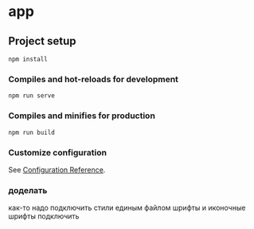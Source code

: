 # app

## Project setup
```
npm install
```

### Compiles and hot-reloads for development
```
npm run serve
```

### Compiles and minifies for production
```
npm run build
```

### Customize configuration
See [Configuration Reference](https://cli.vuejs.org/config/).


### доделать
как-то надо подключить стили единым файлом
шрифты и иконочные шрифты подключить

